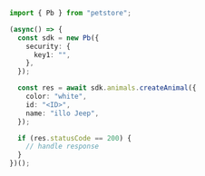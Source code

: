 <!-- Start SDK Example Usage -->


```typescript
import { Pb } from "petstore";

(async() => {
  const sdk = new Pb({
    security: {
      key1: "",
    },
  });

  const res = await sdk.animals.createAnimal({
    color: "white",
    id: "<ID>",
    name: "illo Jeep",
  });

  if (res.statusCode == 200) {
    // handle response
  }
})();
```
<!-- End SDK Example Usage -->